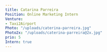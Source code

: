 ```yaml
---
title: Catarina Parreira
Position: Online Marketing Intern
Venture:
- Taxi2Airport
Photo: "/uploads/caterina-parreira.jpg"
Photo2x: "/uploads/caterina-parreira@2x.jpg"
prio: 5
Intern: true
---
```


